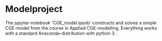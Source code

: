 # Modelproject

The jupyter-notebook 'CGE_model.ipynb' constructs and solves a simple CGE-model from the course in Applied CGE-modelling. Everything works with a standard Anaconda-distribution with python 3.